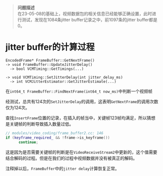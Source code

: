 > **问题描述**  
在23-05-08的基础上，视频数据包的相关信息已经能够正确设置，此时进行测试，发现在1084条jitter buffer记录之中，前1097条的jitter buffer都是0。

# jitter buffer的计算过程

```
EncodedFrame* FrameBuffer::GetNextFrame()
-> void FrameBuffer::UpdateJitterDelay()
  -> bool VCMTiming::GetTimings(...)

-> void VCMTiming::SetJitterDelay(int jitter_delay_ms)
  -> int VCMJitterEstimator::GetJitterEstimate(...)

```
在`int64_t FrameBuffer::FindNextFrame(int64_t now_ms)`中判断一个视频帧


经测试，总共有124次的`SetJitterDelay`的调用，这表明`GetNextFrame`的调用次数仅为124次。

查找`InsertFrame`位置的记录，在插入的帧当中，关键帧123帧均满足，所以猜想是关键帧的判断导致插入数量过低。
```cpp
// modules/video_coding/frame_buffer2.cc: 146
if (keyframe_required_ && !frame->is_keyframe())
      continue;
```

这是因为是否需要关键帧的判断是在`VideoReceiveStream2`中更新的，这个值需要结合解码的过程。但是在我们的过程中视频数据并没有被真正的解码。

注释掉以后，`FrameBuffer`中的`jitter delay`计算恢复正常。

